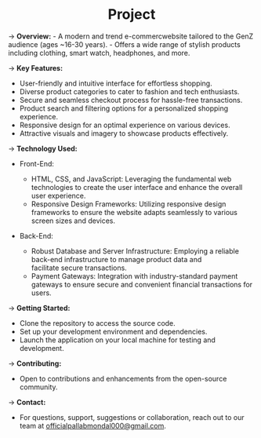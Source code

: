 <center><h1>Project</h1></center>
-> <b>Overview:</b>
  - A modern and trend e-commercwebsite tailored to the GenZ audience (ages ~16-30 years).
  - Offers a wide range of stylish products including clothing, smart watch, headphones, and more.

-> <b>Key Features:</b>
  - User-friendly and intuitive interface for effortless shopping.
  - Diverse product categories to cater to fashion and tech enthusiasts.
  - Secure and seamless checkout process for hassle-free transactions.
  - Product search and filtering options for a personalized shopping experience.
  - Responsive design for an optimal experience on various devices.
  - Attractive visuals and imagery to showcase products effectively.

-> <b>Technology Used:</b>

- Front-End:
  - HTML, CSS, and JavaScript: Leveraging the fundamental web technologies to create the user interface and enhance the 
    overall user experience.
  - Responsive Design Frameworks: Utilizing responsive design frameworks to ensure the website adapts seamlessly to various 
    screen sizes and devices.

- Back-End:
  - Robust Database and Server Infrastructure: Employing a reliable back-end infrastructure to manage product data and     
    facilitate secure transactions.
  - Payment Gateways: Integration with industry-standard payment gateways to ensure secure and convenient financial 
    transactions for users.


-> <b>Getting Started:</b>
  - Clone the repository to access the source code.
  - Set up your development environment and dependencies.
  - Launch the application on your local machine for testing and development.

-> <b>Contributing:</b>
  - Open to contributions and enhancements from the open-source community.
    
-> <b>Contact:</b>
  - For questions, support, suggestions or collaboration, reach out to our team at officialpallabmondal000@gmail.com.

